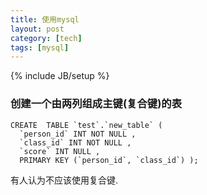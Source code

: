 ```yaml
---
title: 使用mysql
layout: post
category: [tech]
tags: [mysql]
---
```

{% include JB/setup %}
### 创建一个由两列组成主键(复合键)的表

    CREATE  TABLE `test`.`new_table` (
      `person_id` INT NOT NULL ,
      `class_id` INT NOT NULL ,
      `score` INT NULL ,
      PRIMARY KEY (`person_id`, `class_id`) );

有人认为不应该使用复合键.
